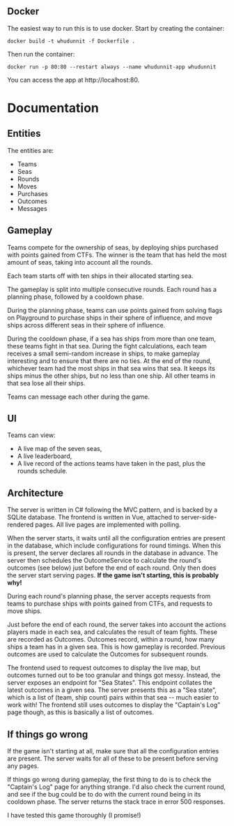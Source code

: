 ## Docker

The easiest way to run this is to use docker. Start by creating the container:

    docker build -t whudunnit -f Dockerfile .

Then run the container:

    docker run -p 80:80 --restart always --name whudunnit-app whudunnit

You can access the app at http://localhost:80.

# Documentation
## Entities
The entities are:
- Teams
- Seas
- Rounds
- Moves
- Purchases
- Outcomes
- Messages

## Gameplay
Teams compete for the ownership of seas, by deploying ships purchased with points gained from CTFs. The winner is the team that has held the most amount of seas, taking into account all the rounds.

Each team starts off with ten ships in their allocated starting sea.

The gameplay is split into multiple consecutive rounds. Each round has a planning phase, followed by a cooldown phase. 

During the planning phase, teams can use points gained from solving flags on Playground to purchase ships in their sphere of influence, and move ships across different seas in their sphere of influence. 

During the cooldown phase, if a sea has ships from more than one team, these teams fight in that sea. During the fight calculations, each team receives a small semi-random increase in ships, to make gameplay interesting and to ensure that there are no ties. At the end of the round, whichever team had the most ships in that sea wins that sea. It keeps its ships minus the other ships, but no less than one ship. All other teams in that sea lose all their ships.

Teams can message each other during the game.

## UI
Teams can view:
- A live map of the seven seas,
- A live leaderboard,
- A live record of the actions teams have taken in the past, plus the rounds schedule.

## Architecture
The server is written in C# following the MVC pattern, and is backed by a SQLite database. The frontend is written in Vue, attached to server-side-rendered pages. All live pages are implemented with polling.

When the server starts, it waits until all the configuration entries are present in the database, which include configurations for round timings. When this is present, the server declares all rounds in the database in advance. The server then schedules the OutcomeService to calculate the round's outcomes (see below) just before the end of each round. Only then does the server start serving pages. **If the game isn't starting, this is probably why!**

During each round's planning phase, the server accepts requests from teams to purchase ships with points gained from CTFs, and requests to move ships.

Just before the end of each round, the server takes into account the actions players made in each sea, and calculates the result of team fights. These are recorded as Outcomes. Outcomes record, within a round, how many ships a team has in a given sea. This is how gameplay is recorded. Previous outcomes are used to calculate the Outcomes for subsequent rounds.

The frontend used to request outcomes to display the live map, but outcomes turned out to be too granular and things got messy. Instead, the server exposes an endpoint for "Sea States". This endpoint collates the latest outcomes in a given sea. The server presents this as a "Sea state", which is a list of (team, ship count) pairs within that sea -- much easier to work with! The frontend still uses outcomes to display the "Captain's Log" page though, as this is basically a list of outcomes.

## If things go wrong
If the game isn't starting at all, make sure that all the configuration entries are present. The server waits for all of these to be present before serving any pages.

If things go wrong during gameplay, the first thing to do is to check the "Captain's Log" page for anything strange. I'd also check the current round, and see if the bug could be to do with the current round being in its cooldown phase. The server returns the stack trace in error 500 responses.

I have tested this game thoroughly (I promise!)
